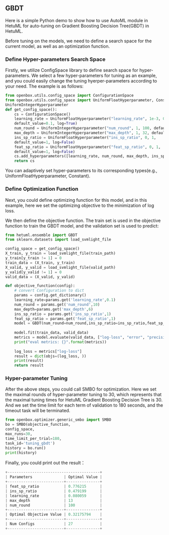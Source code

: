 ## GBDT

Here is a simple Python demo to show how to use AutoML module in HetuML for auto-tuning on Gradient Boosting Decision Tree(GBDT) in HetuML. 

Before tuning on the models, we need to define a search space for the current model, as well as an optimization function. 

### Define Hyper-parameters Search Space

Firstly, we utilize ConfigSpace library to define search space for hyper-parameters. We select a few hyper-parameters for tuning as an example, and you could easily change the tuning hyerper-parameters according to your need.  The example is as follows:

```python
from openbox.utils.config_space import ConfigurationSpace
from openbox.utils.config_space import UniformFloatHyperparameter, Constant,\
UniformIntegerHyperparameter
def get_config_space():
    cs = ConfigurationSpace()
    learning_rate = UniformFloatHyperparameter("learning_rate", 1e-3, 0.3,
    default_value=0.1, log=True)
    num_round = UniformIntegerHyperparameter("num_round", 1, 100, default_value=10)
    max_depth = UniformIntegerHyperparameter("max_depth", 1, 32, default_value=6)
    ins_sp_ratio = UniformFloatHyperparameter("ins_sp_ratio", 0, 1,
    default_value=1, log=False)
    feat_sp_ratio = UniformFloatHyperparameter("feat_sp_ratio", 0, 1,
    default_value=1, log=False)
    cs.add_hyperparameters([learning_rate, num_round, max_depth, ins_sp_ratio, feat_sp_ratio])
    return cs
```

You can adaptively set hyper-parameters to its corresponding types(e.g., UniformFloatHyperparameter,  Constant).

### Define Optimization Function

Next, you could define optimizing function for this model, and in this example, here we set the optimizing objective to the minimization of log loss.

We then define the objective function. The train set is used in the objective function to train the GBDT model, and the validation set is used to predict: 

```python
from hetuml.ensemble import GBDT
from sklearn.datasets import load_svmlight_file

config_space = get_config_space()
X_train, y_train = load_svmlight_file(train_path)
y_train[y_train != 1] = 0
train_data = (X_train, y_train)
X_valid, y_valid = load_svmlight_file(valid_path)
y_valid[y_valid != 1] = 0
valid_data = (X_valid, y_valid)

def objective_function(config):
    # convert Configuration to dict
    params = config.get_dictionary()
    learning_rate=params.get('learning_rate',0.1)
    num_round = params.get('num_round',10)
    max_depth=params.get('max_depth',6)
    ins_sp_ratio = params.get('ins_sp_ratio',1)
    feat_sp_ratio = params.get('feat_sp_ratio',1)
    model = GBDT(num_round=num_round,ins_sp_ratio=ins_sp_ratio,feat_sp_ratio=feat_sp_ratio,learning_rate=learning_rate, max_depth=max_depth, metrics="log-loss,error,precision")
    
    model.fit(train_data, valid_data)
    metrics = model.evaluate(valid_data, ["log-loss", "error", "precision"])
    print("eval metrics: {}".format(metrics))
    
    log_loss = metrics["log-loss"]   
    result = dict(objs=(log_loss, ))
    print(result)
    return result
```

### Hyper-parameter Tuning

After the above steps, you could call SMBO for optimization. Here we set the maximal rounds of hyper-parameter tuning to 30, which represents that the maximal tuning times for HetuML Gradient Boosting Decision Tree is 30. And we set the time limit for each term of validation to 180 seconds, and the timeout task will be terminated.  

```python
from openbox.optimizer.generic_smbo import SMBO
bo = SMBO(objective_function,
config_space,
max_runs=30,
time_limit_per_trial=180,
task_id='tuning_gbdt')
history = bo.run()
print(history)
```

Finally, you could print out  the result：

```python
+-----------------------------------------+
| Parameters              | Optimal Value |
+-------------------------+---------------+
| feat_sp_ratio           | 0.776215      |
| ins_sp_ratio            | 0.479199      |
| learning_rate           | 0.080059      |
| max_depth               | 13            |
| num_round               | 100           |
+-------------------------+---------------+
| Optimal Objective Value | 0.32175794    |
+-------------------------+---------------+
| Num Configs             | 27            |
+-------------------------+---------------+
```